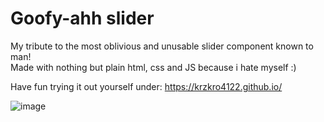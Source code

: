 # Goofy-ahh slider

My tribute to the most oblivious and unusable slider component known to man! </br>
Made with nothing but plain html, css and JS because i hate myself :)

Have fun trying it out yourself under:
https://krzkro4122.github.io/

![image](https://user-images.githubusercontent.com/75375838/175793818-a58a30e6-9f29-4600-b8ce-3d3d2a5850fd.png)
